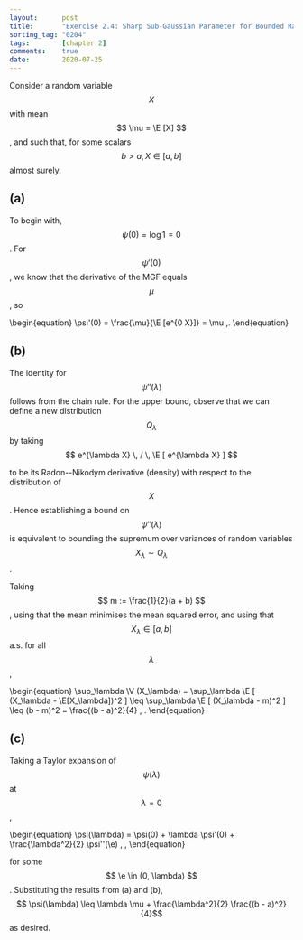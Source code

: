 ```yaml
---
layout:      post
title:       "Exercise 2.4: Sharp Sub-Gaussian Parameter for Bounded Random Variable"
sorting_tag: "0204"
tags:        [chapter 2]
comments:    true
date:        2020-07-25
---
```


Consider a random variable $$ X $$ with mean $$ \mu = \E [X] $$, and such that,
for some scalars $$ b > a, X \in [a, b] $$ almost surely.

## (a)

To begin with, $$ \psi(0) = \log 1 = 0 $$.
For $$ \psi'(0) $$, we know that the derivative of the MGF equals $$ \mu $$, so

\begin{equation}
    \psi'(0) = \frac{\mu}{\E [e^{0 X}]} = \mu \,.
\end{equation}

## (b)

The identity for $$ \psi''(\lambda) $$ follows from the chain rule.
For the upper bound, observe that we can define a new distribution
$$ Q_\lambda $$ by taking
$$ e^{\lambda X} \, / \, \E [ e^{\lambda X} ] $$
<!-- $$ \frac{e^{\lambda X}}{\E [ e^{\lambda X} ]} $$ -->
to be its Radon--Nikodym derivative (density) with respect to the distribution
of $$ X $$.
Hence establishing a bound on $$\psi''(\lambda)$$ is equivalent to bounding the
supremum over variances of random variables $$ X_\lambda \sim Q_\lambda $$.

Taking $$ m := \frac{1}{2}(a + b) $$, using that the mean minimises the mean squared error,
and using that $$ X_\lambda \in [a, b] $$ a.s. for all $$ \lambda $$,

\begin{equation}
    \sup_\lambda \V (X_\lambda)
    = \sup_\lambda \E [ (X_\lambda - \E[X_\lambda])^2 ]
    \leq \sup_\lambda \E [ (X_\lambda - m)^2 ]
    \leq
    (b - m)^2
    =
    \frac{(b - a)^2}{4}
    \, .
\end{equation}

## (c)

Taking a Taylor expansion of $$ \psi(\lambda) $$ at
$$ \lambda = 0 $$,

\begin{equation}
    \psi(\lambda)
    =
    \psi(0) + \lambda \psi'(0) + \frac{\lambda^2}{2} \psi''(\e) \, ,
\end{equation}

for some $$ \e \in (0, \lambda) $$.
Substituting the results from (a) and (b),
$$ \psi(\lambda) \leq \lambda \mu + \frac{\lambda^2}{2} \frac{(b - a)^2}{4}$$ as desired.
